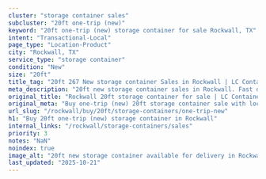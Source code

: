 ```yaml
---
cluster: "storage container sales"
subcluster: "20ft one-trip (new)"
keyword: "20ft one-trip (new) storage container for sale Rockwall, TX"
intent: "Transactional-Local"
page_type: "Location-Product"
city: "Rockwall, TX"
service_type: "storage container"
condition: "New"
size: "20ft"
title_tag: "20ft 267 New storage container Sales in Rockwall | LC Container"
meta_description: "20ft new storage container sales in Rockwall. Fast delivery, competitive pricing. Serving storage containers area. Quote ID: X38. Call (214) 524-4168 for your free quote today."
original_title: "Rockwall 20ft storage container for sale | LC Container"
original_meta: "Buy one-trip (new) 20ft storage container sale with local delivery in Rockwall, TX. LC Container — local Since 2003. Request a fast quote today."
url_slug: "/rockwall/buy/20ft/storage-containers/one-trip-new"
h1: "Buy 20ft one-trip (new) storage container in Rockwall"
internal_links: "/rockwall/storage-containers/sales"
priority: 3
notes: "NaN"
noindex: true
image_alt: "20ft new storage container available for delivery in Rockwall"
last_updated: "2025-10-21"
---
```


<!-- TODO: Add unique city/inventory copy, images, and internal links here. -->
